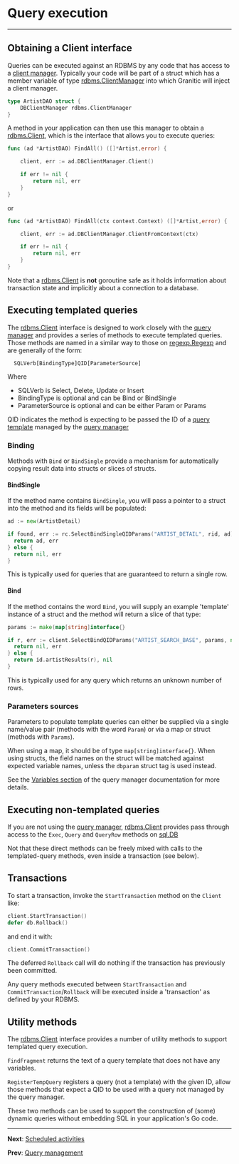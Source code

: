 # Query execution

---

## Obtaining a Client interface

Queries can be executed against an RDBMS by any code that has access to a [client manager](db-provider.md). Typically your code
will be part of a struct which has a member variable of type [rdbms.ClientManager](https://godoc.org/github.com/graniticio/granitic/rdbms#ClientManager)
into which Granitic will inject a client manager.

```go
type ArtistDAO struct {
    DBClientManager rdbms.ClientManager
} 
```

A method in your application can then use this manager to obtain a [rdbms.Client](https://godoc.org/github.com/graniticio/granitic/rdbms#Client),
which is the interface that allows you to execute queries:

```go
func (ad *ArtistDAO) FindAll() ([]*Artist,error) {

    client, err := ad.DBClientManager.Client()

    if err != nil {
        return nil, err
    }
}
```

or 

```go
func (ad *ArtistDAO) FindAll(ctx context.Context) ([]*Artist,error) {

    client, err := ad.DBClientManager.ClientFromContext(ctx)

    if err != nil {
        return nil, err
    }
}
```

Note that a [rdbms.Client](https://godoc.org/github.com/graniticio/granitic/rdbms#Client) is **not** goroutine safe as
it holds information about transaction state and implicitly about a connection to a database.

## Executing templated queries

The [rdbms.Client](https://godoc.org/github.com/graniticio/granitic/rdbms#Client) interface is designed to work
closely with the [query manager](db-query.md) and provides a series of methods to execute templated queries.
Those methods are named in a similar way to those on [regexp.Regexp](https://golang.org/pkg/regexp/#Regexp) and are 
generally of the form:

```
  SQLVerb[BindingType]QID[ParameterSource]
```

Where

  * SQLVerb is Select, Delete, Update or Insert
  * BindingType is optional and can be Bind or BindSingle
  * ParameterSource is optional and can be either Param or Params

QID indicates the method is expecting to be passed the ID of a [query template](db-query.md) managed by the [query manager](db-query.md)

### Binding 

Methods with `Bind` or `BindSingle` provide a mechanism for automatically copying result data into structs or slices of 
structs. 

#### BindSingle

If the method name contains `BindSingle`, you will pass a pointer to a struct into the method and its fields will be populated:

```go
ad := new(ArtistDetail)

if found, err := rc.SelectBindSingleQIDParams("ARTIST_DETAIL", rid, ad); found {
  return ad, err
} else {
  return nil, err
}
```

This is typically used for queries that are guaranteed to return a single row.

#### Bind

If the method contains the word `Bind`, you will supply an example 'template' instance of a struct and 
the method will return a slice of that type:

```go
params := make(map[string]interface{}

if r, err := client.SelectBindQIDParams("ARTIST_SEARCH_BASE", params, new(ArtistSearchResult)); err != nil {
  return nil, err
} else {
  return id.artistResults(r), nil
}
```

This is typically used for any query which returns an unknown number of rows.

### Parameters sources

Parameters to populate template queries can either be supplied via a single name/value pair (methods with the word `Param`)
or via a map or struct (methods with `Params`).

When using a map, it should be of type `map[string]interface{}`. When using structs, the field names on the struct
will be matched against expected variable names, unless the `dbparam` struct tag is used instead.

See the [Variables section](db-query.md) of the query manager documentation for more details.

## Executing non-templated queries

If you are not using the [query manager](db-query.md), [rdbms.Client](https://godoc.org/github.com/graniticio/granitic/rdbms#Client)
provides pass through access to the `Exec`, `Query` and `QueryRow` methods on [sql.DB](https://golang.org/pkg/database/sql/#DB)

Not that these direct methods can be freely mixed with calls to the templated-query methods, even inside a transaction
(see below).


## Transactions

To start a transaction, invoke the `StartTransaction` method on the `Client` like:

```go
client.StartTransaction()
defer db.Rollback()
````

and end it with:

```go
client.CommitTransaction()
```

The deferred `Rollback` call will do nothing if the transaction has previously been committed.

Any query methods executed between `StartTransaction` and `CommitTransaction`/`Rollback` will be executed
inside a 'transaction' as defined by your RDBMS.

## Utility methods

The [rdbms.Client](https://godoc.org/github.com/graniticio/granitic/rdbms#Client) interface provides a number of utility
methods to support templated query execution.

`FindFragment` returns the text of a query template that does not have any variables.

`RegisterTempQuery` registers a query (not a template) with the given ID, allow those methods that expect a QID
to be used with a query not managed by the query manager.

These two methods can be used to support the construction of (some) dynamic queries without embedding SQL in your
application's Go code.


---
**Next**: [Scheduled activities](sch-index.md)

**Prev**: [Query management](db-query.md)

